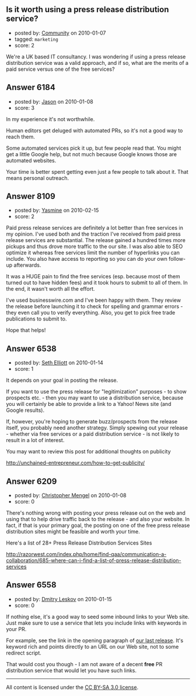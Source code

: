 ## Is it worth using a press release distribution service?

- posted by: [Community](https://stackexchange.com/users/-1/-1-community) on 2010-01-07
- tagged: `marketing`
- score: 2

We're a UK based IT consultancy. I was wondering if using a press release distribution service was a valid approach, and if so, what are the merits of a paid service versus one of the free services?


## Answer 6184

- posted by: [Jason](https://stackexchange.com/users/-1/2-jason) on 2010-01-08
- score: 3

In my experience it's not worthwhile.

Human editors get deluged with automated PRs, so it's not a good way to reach them.

Some automated services pick it up, but few people read that.  You might get a little Google help, but not much because Google knows those are automated websites.

Your time is better spent getting even just a few people to talk about it.  That means personal outreach.


## Answer 8109

- posted by: [Yasmine](https://stackexchange.com/users/-1/2564-yasmine) on 2010-02-15
- score: 2

Paid press release services are definitely a lot better than free services in my opinion. I've used both and the traction I've received from paid press release services are substantial. The release gained a hundred times more pickups and thus drove more traffic to the our site. I was also able to SEO optimize it whereas free services limit the number of hyperlinks you can include. You also have access to reporting so you can do your own follow-up afterwards.

It was a HUGE pain to find the free services (esp. because most of them turned out to have hidden fees) and it took hours to submit to all of them. In the end, it wasn't worth all the effort. 

I've used businesswire.com and I've been happy with them. They review the release before launching it to check for spelling and grammar errors - they even call you to verify everything. Also, you get to pick free trade publications to submit to. 

Hope that helps! 


## Answer 6538

- posted by: [Seth Elliott](https://stackexchange.com/users/-1/1814-seth-elliott) on 2010-01-14
- score: 1

It depends on your goal in posting the release.  

If you want to use the press release for "legitimization" purposes - to show prospects etc. - then you may want to use a distribution service, because you will certainly be able to provide a link to a Yahoo! News site (and Google results).

If, however, you're hoping to generate buzz/prospects from the release itself, you probably need another strategy.  Simply spewing out your release - whether via free services or a paid distribution service - is not likely to result in a lot of interest.

You may want to review this post for additional thoughts on publicity 

http://unchained-entrepreneur.com/how-to-get-publicity/ 


## Answer 6209

- posted by: [Christopher Mengel](https://stackexchange.com/users/-1/2200-christopher-mengel) on 2010-01-08
- score: 0

There's nothing wrong with posting your press release out on the web and using that to help drive traffic back to the release - and also your website. In fact, if that is your primary goal, the posting on one of the free press release distribution sites might be feasible and worth your time.

Here's a list of 28+ Press Release Distribution Services Sites

http://razorwest.com/index.php/home/find-qaa/communication-a-collaboration/685-where-can-i-find-a-list-of-press-release-distribution-services


## Answer 6558

- posted by: [Dmitry Leskov](https://stackexchange.com/users/-1/2093-dmitry-leskov) on 2010-01-15
- score: 0

If nothing else, it's a good way to seed some inbound links to your Web site. Just make sure to use a service that lets you include links with keywords in your PR.

For example, see the link in the opening paragraph of <a href="http://www.ereleases.com/pr/excelsior-jet-65-protects-eclipse-rcp-applications-reverse-engineering-tampering-22103">our last release</a>. It's keyword rich and points directly to an URL on our Web site, not to some redirect script.

That would cost you though - I am not aware of a decent __free__ PR distribution service that would let you have such links.



---

All content is licensed under the [CC BY-SA 3.0 license](https://creativecommons.org/licenses/by-sa/3.0/).
